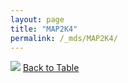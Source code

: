 ```yaml
---
layout: page
title: "MAP2K4"
permalink: /_mds/MAP2K4/
---
```


![](../../alns_9.28.22/aln_5HSAA062297_0.987.png?raw=true
)
[Back to Table](../../display)
